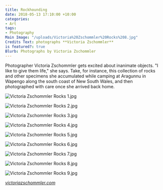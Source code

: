 ```yaml
---
title: Rockhounding
date: 2018-05-13 17:10:00 +10:00
categories:
- Art
tags:
- Photography
Main Image: "/uploads/Victoria%20Zschommler%20Rocks%208.jpg"
Credits Text: photographs **Victoria Zschommler**
is featured?: true
Blurb: Photographs by Victoria Zschommler
---
```


Photographer Victoria Zschommler gets excited about inanimate objects. "I like to give them life," she says. Take, for instance, this collection of rocks and other specimens she accumulated while camping at Aragunnu in Wapengo along the south coast of New South Wales, and then photographed with care once she arrived back home.

![Victoria Zschommler Rocks 1.jpg](/uploads/Victoria%20Zschommler%20Rocks%201.jpg)

![Victoria Zschommler Rocks 2.jpg](/uploads/Victoria%20Zschommler%20Rocks%202.jpg)

![Victoria Zschommler Rocks 3.jpg](/uploads/Victoria%20Zschommler%20Rocks%203.jpg)

![Victoria Zschommler Rocks 4.jpg](/uploads/Victoria%20Zschommler%20Rocks%204.jpg)

![Victoria Zschommler Rocks 5.jpg](/uploads/Victoria%20Zschommler%20Rocks%205.jpg)

![Victoria Zschommler Rocks 6.jpg](/uploads/Victoria%20Zschommler%20Rocks%206.jpg)

![Victoria Zschommler Rocks 7.jpg](/uploads/Victoria%20Zschommler%20Rocks%207.jpg)

![Victoria Zschommler Rocks 8.jpg](/uploads/Victoria%20Zschommler%20Rocks%208.jpg)

![Victoria Zschommler Rocks 9.jpg](/uploads/Victoria%20Zschommler%20Rocks%209.jpg)

*[victoriazschommler.com](victoriazschommler.com)*
